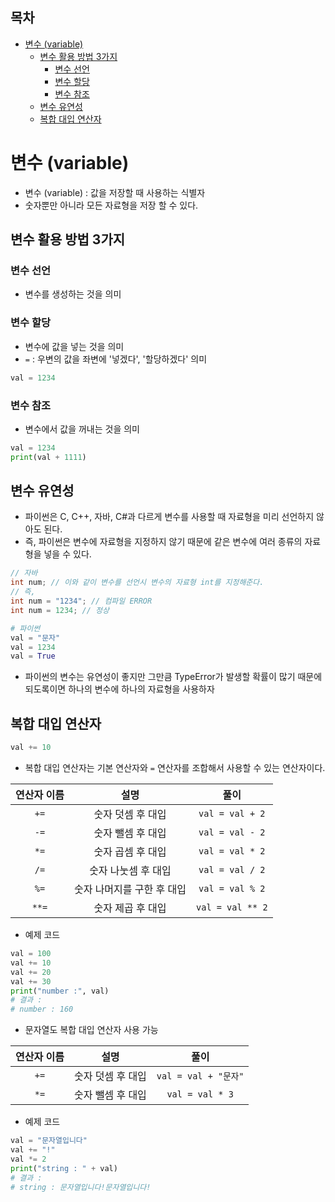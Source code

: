 ## 목차

- [변수 (variable)](#변수-variable)
  - [변수 활용 방법 3가지](#변수-활용-방법-3가지)
    - [변수 선언](#변수-선언)
    - [변수 할당](#변수-할당)
    - [변수 참조](#변수-참조)
  - [변수 유연성](#변수-유연성)
  - [복합 대입 연산자](#복합-대입-연산자)

# 변수 (variable)

- 변수 (variable) : 값을 저장할 때 사용하는 식별자
- 숫자뿐만 아니라 모든 자료형을 저장 할 수 있다.

## 변수 활용 방법 3가지

### 변수 선언

- 변수를 생성하는 것을 의미

### 변수 할당

- 변수에 값을 넣는 것을 의미
- `=` : 우변의 값을 좌변에 '넣겠다', '할당하겠다' 의미

```python
val = 1234
```

### 변수 참조

- 변수에서 값을 꺼내는 것을 의미

```python
val = 1234
print(val + 1111)
```

## 변수 유연성

- 파이썬은 C, C++, 자바, C#과 다르게 변수를 사용할 때 자료형을 미리 선언하지 않아도 된다.
- 즉, 파이썬은 변수에 자료형을 지정하지 않기 때문에 같은 변수에 여러 종류의 자료형을 넣을 수 있다.

```java
// 자바
int num; // 이와 같이 변수를 선언시 변수의 자료형 int를 지정해준다.
// 즉,
int num = "1234"; // 컴파일 ERROR
int num = 1234; // 정상
```

```python
# 파이썬
val = "문자"
val = 1234
val = True
```

- 파이썬의 변수는 유연성이 좋지만 그만큼 TypeError가 발생할 확률이 많기 때문에 되도록이면 하나의 변수에 하나의 자료형을 사용하자

## 복합 대입 연산자

```python
val += 10
```

- 복합 대입 연산자는 기본 연산자와 `=` 연산자를 조합해서 사용할 수 있는 연산자이다.

|연산자 이름|설명|풀이|
|:--:|:--:|:--:|
|`+=`|숫자 덧셈 후 대입|`val = val + 2`|
|`-=`|숫자 뺄셈 후 대입|`val = val - 2`|
|`*=`|숫자 곱셈 후 대입|`val = val * 2`|
|`/=`|숫자 나눗셈 후 대입|`val = val / 2`|
|`%=`|숫자 나머지를 구한 후 대입|`val = val % 2`|
|`**=`|숫자 제곱 후 대입|`val = val ** 2`|

- 예제 코드

```python
val = 100
val += 10
val += 20
val += 30
print("number :", val)
# 결과 :
# number : 160
```

- 문자열도 복합 대입 연산자 사용 가능

|연산자 이름|설명|풀이|
|:--:|:--:|:--:|
|`+=`|숫자 덧셈 후 대입|`val = val + "문자"`|
|`*=`|숫자 뺄셈 후 대입|`val = val * 3`|

- 예제 코드

```python
val = "문자열입니다"
val += "!"
val *= 2
print("string : " + val)
# 결과 : 
# string : 문자열입니다!문자열입니다!
```